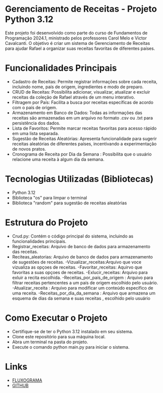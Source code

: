 # Gerenciamento de Receitas - Projeto Python 3.12

Este projeto foi desenvolvido como parte do curso de Fundamentos de Programação 2024.1, ministrado pelos professores Carol Melo e Victor Cavalcanti. O objetivo é criar um sistema de Gerenciamento de Receitas para ajudar Rafael a organizar suas receitas favoritas de diferentes países.

# Funcionalidades Principais

- Cadastro de Receitas: Permite registrar informações sobre cada receita, incluindo nome, país de origem, ingredientes e modo de preparo.
- CRUD de Receitas: Possibilita adicionar, visualizar, atualizar e excluir receitas da coleção de Rafael através de um menu interativo.
- Filtragem por País: Facilita a busca por receitas específicas de acordo com o país de origem.
- Armazenamento em Banco de Dados: Todas as informações das receitas são armazenadas em um arquivo no formato .csv ou .txt para persistência dos dados.
- Lista de Favoritos: Permite marcar receitas favoritas para acesso rápido em uma lista separada.
- Sugestão de Receitas Aleatórias: Apresenta funcionalidade para sugerir receitas aleatórias de diferentes países, incentivando a experimentação de novos pratos.
- Cronograma de Receita por Dia da Semana : Possibilita que o usuário relacione uma receita à algum dia da semana.

# Tecnologias Utilizadas (Bibliotecas)

- Python 3.12
- Biblioteca "os" para limpar o terminal
- Biblioteca "random" para sugestão de receitas aleatórias
# Estrutura do Projeto

- Crud.py: Contém o código principal do sistema, incluindo as funcionalidades principais.
- Registrar_receitas: Arquivo de banco de dados para armazenamento das receitas.
- Reciteas_aleatorias: Arquivo de banco de dados para armazenamento de sugestões de receitas.
-Vizualizar_receitas:Arquivo que voce vizualiza as opçoes de receitas.
-Favoritar_receitas: Aquirvo que favoritas a suas opçoes de receitas.
-Exlucir_receitas: Arquivo para exluir a recita escolhida.
-Receitas_por_país_de_origem : Arquivo para filtrar receitas pertencentes a um país de origem escolhido pelo usuário.
-Atualizar_receita : Arquivo para modificar um conteúdo específico de uma receita.
-Receitas_por_dia_da_semana : Arquivo que armazena um esquema de dias da semana e suas receitas , escolhido pelo usuário

# Como Executar o Projeto

- Certifique-se de ter o Python 3.12 instalado em seu sistema.
- Clone este repositório para sua máquina local.
- Abra um terminal na pasta do projeto.
- Execute o comando python main.py para iniciar o sistema.
# Links 

- [FLUXOGRAMA](https://lucid.app/lucidchart/e0c1f2d7-d434-4045-a5d2-4eba279aaa48/edit?viewport_loc=-2730%2C-35%2C4869%2C2403%2C0_0&invitationId=inv_a803957a-94f2-4585-b713-3572dfe291a3)
- [GITHUB](https://github.com/pedroguswander/Gerenciamento-de-Receitas---Projeto-FPB)
